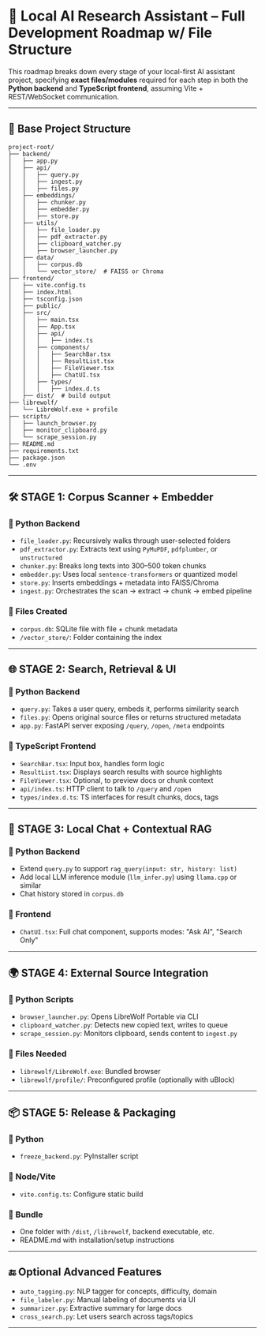 # 🧠 Local AI Research Assistant – Full Development Roadmap w/ File Structure

This roadmap breaks down every stage of your local-first AI assistant project, specifying **exact files/modules** required for each step in both the **Python backend** and **TypeScript frontend**, assuming Vite + REST/WebSocket communication.

---

## 📁 Base Project Structure

```
project-root/
├── backend/
│   ├── app.py
│   ├── api/
│   │   ├── query.py
│   │   ├── ingest.py
│   │   ├── files.py
│   ├── embeddings/
│   │   ├── chunker.py
│   │   ├── embedder.py
│   │   ├── store.py
│   ├── utils/
│   │   ├── file_loader.py
│   │   ├── pdf_extractor.py
│   │   ├── clipboard_watcher.py
│   │   ├── browser_launcher.py
│   ├── data/
│   │   ├── corpus.db
│   │   └── vector_store/  # FAISS or Chroma
├── frontend/
│   ├── vite.config.ts
│   ├── index.html
│   ├── tsconfig.json
│   ├── public/
│   ├── src/
│   │   ├── main.tsx
│   │   ├── App.tsx
│   │   ├── api/
│   │   │   ├── index.ts
│   │   ├── components/
│   │   │   ├── SearchBar.tsx
│   │   │   ├── ResultList.tsx
│   │   │   ├── FileViewer.tsx
│   │   │   ├── ChatUI.tsx
│   │   ├── types/
│   │   │   ├── index.d.ts
│   ├── dist/  # build output
├── librewolf/
│   └── LibreWolf.exe + profile
├── scripts/
│   ├── launch_browser.py
│   ├── monitor_clipboard.py
│   └── scrape_session.py
├── README.md
├── requirements.txt
├── package.json
└── .env
```

---

## 🛠️ STAGE 1: Corpus Scanner + Embedder

### 🔹 Python Backend

* `file_loader.py`: Recursively walks through user-selected folders
* `pdf_extractor.py`: Extracts text using `PyMuPDF`, `pdfplumber`, or `unstructured`
* `chunker.py`: Breaks long texts into 300–500 token chunks
* `embedder.py`: Uses local `sentence-transformers` or quantized model
* `store.py`: Inserts embeddings + metadata into FAISS/Chroma
* `ingest.py`: Orchestrates the scan → extract → chunk → embed pipeline

### 🔹 Files Created

* `corpus.db`: SQLite file with file + chunk metadata
* `/vector_store/`: Folder containing the index

---

## 🌐 STAGE 2: Search, Retrieval & UI

### 🔹 Python Backend

* `query.py`: Takes a user query, embeds it, performs similarity search
* `files.py`: Opens original source files or returns structured metadata
* `app.py`: FastAPI server exposing `/query`, `/open`, `/meta` endpoints

### 🔹 TypeScript Frontend

* `SearchBar.tsx`: Input box, handles form logic
* `ResultList.tsx`: Displays search results with source highlights
* `FileViewer.tsx`: Optional, to preview docs or chunk context
* `api/index.ts`: HTTP client to talk to `/query` and `/open`
* `types/index.d.ts`: TS interfaces for result chunks, docs, tags

---

## 🤖 STAGE 3: Local Chat + Contextual RAG

### 🔹 Python Backend

* Extend `query.py` to support `rag_query(input: str, history: list)`
* Add local LLM inference module (`llm_infer.py`) using `llama.cpp` or similar
* Chat history stored in `corpus.db`

### 🔹 Frontend

* `ChatUI.tsx`: Full chat component, supports modes: "Ask AI", "Search Only"

---

## 🌍 STAGE 4: External Source Integration

### 🔹 Python Scripts

* `browser_launcher.py`: Opens LibreWolf Portable via CLI
* `clipboard_watcher.py`: Detects new copied text, writes to queue
* `scrape_session.py`: Monitors clipboard, sends content to `ingest.py`

### 🔹 Files Needed

* `librewolf/LibreWolf.exe`: Bundled browser
* `librewolf/profile/`: Preconfigured profile (optionally with uBlock)

---

## 📦 STAGE 5: Release & Packaging

### 🔹 Python

* `freeze_backend.py`: PyInstaller script

### 🔹 Node/Vite

* `vite.config.ts`: Configure static build

### 🔹 Bundle

* One folder with `/dist`, `/librewolf`, backend executable, etc.
* README.md with installation/setup instructions

---

## 🔚 Optional Advanced Features

* `auto_tagging.py`: NLP tagger for concepts, difficulty, domain
* `file_labeler.py`: Manual labeling of documents via UI
* `summarizer.py`: Extractive summary for large docs
* `cross_search.py`: Let users search across tags/topics

---

